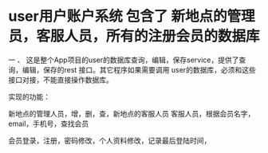 # user用户账户系统  包含了 新地点的管理员，客服人员，所有的注册会员的数据库
一 、 这是整个App项目的user的数据库查询，编辑，保存service，提供了查询，编辑，保存的rest 接口。其它程序如果需要调用
user的数据库，必须和这些接口对接，不能直接操作数据库。

实现的功能：

   新地点的管理人员，增，删，查，新地点的客服人员
          客服人员，根据会员名字，email，手机号，查找会员
          
   会员登录，注册，密码修改，个人资料修改，记录最后登陆时间，


